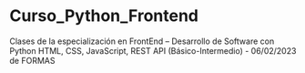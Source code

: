 # Curso_Python_Frontend

Clases de la especialización en FrontEnd – Desarrollo de Software con Python HTML, CSS, JavaScript, REST API (Básico-Intermedio) - 06/02/2023 de FORMAS
